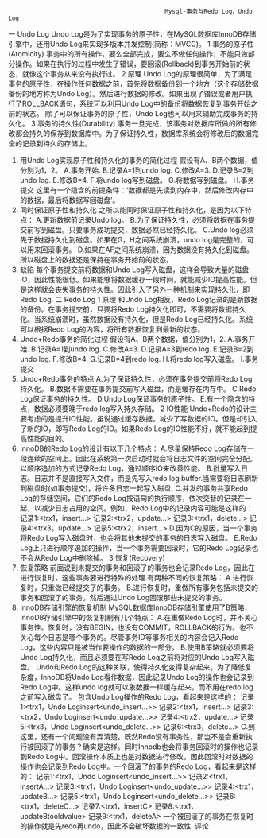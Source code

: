 
                                                Mysql-事务与Redo Log、Undo Log
一 Undo Log
Undo Log是为了实现事务的原子性，在MySQL数据库InnoDB存储引擎中，还用Undo Log来实现多版本并发控制(简称：MVCC)。
1   事务的原子性(Atomicity)
事务中的所有操作，要么全部完成，要么不做任何操作，不能只做部分操作。如果在执行的过程中发生了错误，要回滚(Rollback)到事务开始前的状态，就像这个事务从来没有执行过。
2   原理
Undo Log的原理很简单，为了满足事务的原子性，在操作任何数据之前，首先将数据备份到一个地方（这个存储数据备份的地方称为Undo Log）。然后进行数据的修改。如果出现了错误或者用户执行了ROLLBACK语句，系统可以利用Undo Log中的备份将数据恢复到事务开始之前的状态。
除了可以保证事务的原子性，Undo Log也可以用来辅助完成事务的持久化。
3   事务的持久性(Durability)
事务一旦完成，该事务对数据库所做的所有修改都会持久的保存到数据库中。为了保证持久性，数据库系统会将修改后的数据完全的记录到持久的存储上。
1)    用Undo Log实现原子性和持久化的事务的简化过程
假设有A、B两个数据，值分别为1，2。
A.事务开始.
B.记录A=1到undo log.
C.修改A=3.
D.记录B=2到undo log.
E.修改B=4.
F.将undo log写到磁盘。
G.将数据写到磁盘。
H.事务提交
这里有一个隐含的前提条件：‘数据都是先读到内存中，然后修改内存中的数据，最后将数据写回磁盘’。
2)    同时保证原子性和持久化
之所以能同时保证原子性和持久化，是因为以下特点：
A.更新数据前记录Undo log。
B.为了保证持久性，必须将数据在事务提交前写到磁盘。只要事务成功提交，数据必然已经持久化。
C.Undo log必须先于数据持久化到磁盘。如果在G，H之间系统崩溃，undo log是完整的，可以用来回滚事务。
D.如果在AF之间系统崩溃，因为数据没有持久化到磁盘。所以磁盘上的数据还是保持在事务开始前的状态。
3)    缺陷
每个事务提交前将数据和Undo Log写入磁盘，这样会导致大量的磁盘IO，因此性能很低。如果能够将数据缓存一段时间，就能减少IO提高性能。但是这样就会丧失事务的持久性。因此引入了另外一种机制来实现持久化，即Redo Log.
二 Redo Log
1   原理
和Undo Log相反，Redo Log记录的是新数据的备份。在事务提交前，只要将Redo Log持久化即可，不需要将数据持久化。当系统崩溃时，虽然数据没有持久化，但是Redo Log已经持久化。系统可以根据Redo Log的内容，将所有数据恢复到最新的状态。
1)    Undo+Redo事务的简化过程
假设有A、B两个数据，值分别为1，2.
A.事务开始.
B.记录A=1到undo log.
C.修改A=3.
D.记录A=3到redo log.
E.记录B=2到undo log.
F.修改B=4.
G.记录B=4到redo log.
H.将redo log写入磁盘。
I.事务提交
2)    Undo+Redo事务的特点
A.为了保证持久性，必须在事务提交前将Redo Log持久化。
B.数据不需要在事务提交前写入磁盘，而是缓存在内存中。
C.Redo Log保证事务的持久性。
D.Undo Log保证事务的原子性。
E.有一个隐含的特点，数据必须要晚于redo log写入持久存储。
2   IO性能
Undo+Redo的设计主要考虑的是提升IO性能。虽说通过缓存数据，减少了写数据的IO。但是却引入了新的IO，即写Redo Log的IO。如果Redo Log的IO性能不好，就不能起到提高性能的目的。
1)    InnoDB的Redo Log的设计有以下几个特点：
A.尽量保持Redo Log存储在一段连续的空间上。因此在系统第一次启动时就会将日志文件的空间完全分配。以顺序追加的方式记录Redo Log，通过顺序IO来改善性能。
B.批量写入日志。日志并不是直接写入文件，而是先写入redo log buffer.当需要将日志刷新到磁盘时(如事务提交)，将许多日志一起写入磁盘.
C.并发的事务共享Redo Log的存储空间，它们的Redo Log按语句的执行顺序，依次交替的记录在一起，以减少日志占用的空间。例如，Redo Log中的记录内容可能是这样的：
记录1:<trx1，insert…>
记录2:<trx2，update…>
记录3:<trx1，delete…>
记录4:<trx3，update…>
记录5:<trx2，insert…>
D.因为C的原因，当一个事务将Redo Log写入磁盘时，也会将其他未提交的事务的日志写入磁盘。
E.Redo Log上只进行顺序追加的操作，当一个事务需要回滚时，它的Redo Log记录也不会从Redo Log中删除掉。
3   恢复(Recovery)
1)    恢复策略
前面说到未提交的事务和回滚了的事务也会记录Redo Log，因此在进行恢复时，这些事务要进行特殊的处理.有两种不同的恢复策略：
A.进行恢复时，只重做已经提交了的事务。
B.进行恢复时，重做所有事务包括未提交的事务和回滚了的事务。然后通过Undo Log回滚那些未提交的事务。
2)    InnoDB存储引擎的恢复机制
MySQL数据库InnoDB存储引擎使用了B策略，InnoDB存储引擎中的恢复机制有几个特点：
A.在重做Redo Log时，并不关心事务性。恢复时，没有BEGIN，也没有COMMIT，ROLLBACK的行为。也不关心每个日志是哪个事务的。尽管事务ID等事务相关的内容会记入Redo Log，这些内容只是被当作要操作的数据的一部分。
B.使用B策略就必须要将Undo Log持久化，而且必须要在写Redo Log之前将对应的Undo Log写入磁盘。
Undo和Redo Log的这种关联，使得持久化变得复杂起来。为了降低复杂度，InnoDB将Undo Log看作数据，因此记录Undo Log的操作也会记录到Redo Log中。这样undo log就可以象数据一样缓存起来，而不用在redo log之前写入磁盘了。
包含Undo Log操作的Redo Log，看起来是这样的：
记录1:<trx1，Undo Loginsert<undo_insert…>>
记录2:<trx1，insert…>
记录3:<trx2，Undo Loginsert<undo_update…>>
记录4:<trx2，update…>
记录5:<trx3，Undo Loginsert<undo_delete…>>
记录6:<trx3，delete…>
C.到这里，还有一个问题没有弄清楚。既然Redo没有事务性，那岂不是会重新执行被回滚了的事务？确实是这样。同时Innodb也会将事务回滚时的操作也记录到Redo Log中。回滚操作本质上也是对数据进行修改，因此回滚时对数据的操作也会记录到Redo Log中。一个回滚了的事务的Redo Log，看起来是这样的：
记录1:<trx1，Undo Loginsert<undo_insert…>>
记录2:<trx1，insertA…>
记录3:<trx1，Undo Loginsert<undo_update…>>
记录4:<trx1，updateB…>
记录5:<trx1，Undo Loginsert<undo_delete…>>
记录6:<trx1，deleteC…>
记录7:<trx1，insertC>
记录8:<trx1，updateBtooldvalue>
记录9:<trx1，deleteA>
一个被回滚了的事务在恢复时的操作就是先redo再undo，因此不会破坏数据的一致性.                                                                     评论                                                                                  
